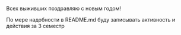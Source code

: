Всех выживших поздравляю с новым годом!

По мере надобности в README.md буду записывать активность и действия за 3 семестр
